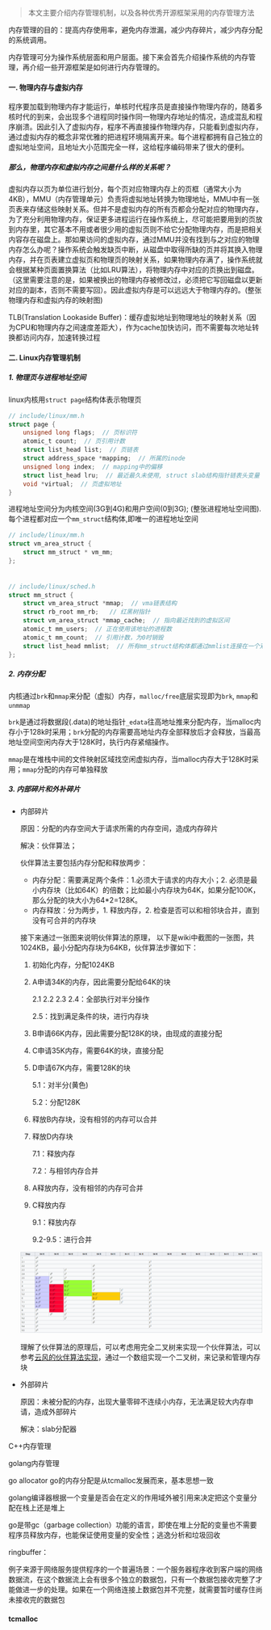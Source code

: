 > 本文主要介绍内存管理机制，以及各种优秀开源框架采用的内存管理方法

内存管理的目的：提高内存使用率，避免内存泄漏，减少内存碎片，减少内存分配的系统调用。

内存管理可分为操作系统层面和用户层面。接下来会首先介绍操作系统的内存管理，再介绍一些开源框架是如何进行内存管理的。



#### 一. 物理内存与虚拟内存

程序要加载到物理内存才能运行，单核时代程序员是直接操作物理内存的，随着多核时代的到来，会出现多个进程同时操作同一物理内存地址的情况，造成混乱和程序崩溃。因此引入了虚拟内存，程序不再直接操作物理内存，只能看到虚拟内存，通过虚拟内存的概念非常优雅的把进程环境隔离开来。每个进程都拥有自己独立的虚拟地址空间，且地址大小范围完全一样，这给程序编码带来了很大的便利。

##### 那么，物理内存和虚拟内存之间是什么样的关系呢？

虚拟内存以页为单位进行划分，每个页对应物理内存上的页框（通常大小为4KB），MMU（内存管理单元）负责将虚拟地址转换为物理地址，MMU中有一张页表来存储这些映射关系。但并不是虚拟内存的所有页都会分配对应的物理内存，为了充分利用物理内存，保证更多进程运行在操作系统上，尽可能把要用到的页放到内存里，其它基本不用或者很少用的虚拟页则不给它分配物理内存，而是把相关内容存在磁盘上。那如果访问的虚拟内存，通过MMU并没有找到与之对应的物理内存怎么办呢？操作系统会触发缺页中断，从磁盘中取得所缺的页并将其换入物理内存，并在页表建立虚拟页和物理页的映射关系，如果物理内存满了，操作系统就会根据某种页面置换算法（比如LRU算法），将物理内存中对应的页换出到磁盘。（这里需要注意的是，如果被换出的物理内存被修改过，必须把它写回磁盘以更新对应的副本，否则不需要写回）。因此虚拟内存是可以远远大于物理内存的。(整张物理内存和虚拟内存的映射图)

TLB(Translation Lookaside Buffer)：缓存虚拟地址到物理地址的映射关系（因为CPU和物理内存之间速度差距大），作为cache加快访问，而不需要每次地址转换都访问内存，加速转换过程



#### 二. Linux内存管理机制

##### 1. 物理页与进程地址空间

linux内核用`struct page`结构体表示物理页

```c
// include/linux/mm.h
struct page {
    unsigned long flags;  // 页标识符
    atomic_t count;  // 页引用计数
    struct list_head list;  // 页链表
    struct address_space *mapping;  // 所属的inode
    unsigned long index;  // mapping中的偏移
    struct list_head lru;  // 最近最久未使用, struct slab结构指针链表头变量
    void *virtual;  // 页虚拟地址
}
```

进程地址空间分为内核空间(3G到4G)和用户空间(0到3G); (整张进程地址空间图). 每个进程都对应一个`mm_struct`结构体,即唯一的进程地址空间

```c
// include/linux/mm.h
struct vm_area_struct {
    struct mm_struct * vm_mm;
};


// include/linux/sched.h
struct mm_struct {
    struct vm_area_struct *mmap;  // vma链表结构
    struct rb_root mm_rb;   // 红黑树指针
    struct vm_area_struct *mmap_cache;  // 指向最近找到的虚拟区间
    atomic_t mm_users;  // 正在使用该地址的进程数
    atomic_t mm_count;  // 引用计数，为0时销毁
    struct list_head mmlist;  // 所有mm_struct结构体都通过mmlist连接在一个双向链表中
};
```



##### 2. 内存分配

内核通过`brk`和`mmap`来分配（虚拟）内存，`malloc/free`底层实现即为`brk`, `mmap`和`unmmap`

`brk`是通过将数据段(.data)的地址指针`_edata`往高地址推来分配内存，当malloc内存小于128k时采用；`brk`分配的内存需要高地址内存全部释放后才会释放，当最高地址空间空闲内存大于128K时，执行内存紧缩操作。

`mmap`是在堆栈中间的文件映射区域找空闲虚拟内存，当malloc内存大于128K时采用；`mmap`分配的内存可单独释放



##### 3. 内部碎片和外补碎片

- 内部碎片

  原因：分配的内存空间大于请求所需的内存空间，造成内存碎片

  解决：伙伴算法；

  伙伴算法主要包括内存分配和释放两步：

  - 内存分配：需要满足两个条件：1.必须大于请求的内存大小；2. 必须是最小内存块（比如64K）的倍数；比如最小内存块为64K，如果分配100K，那么分配的块大小为64*2=128K。
  - 内存释放：分为两步，1. 释放内存，2. 检查是否可以和相邻块合并，直到没有可合并的内存块

  

  接下来通过一张图来说明伙伴算法的原理， 以下是wiki中截图的一张图，共1024KB，最小分配内存块为64KB，伙伴算法步骤如下：

  1. 初始化内存，分配1024KB

  2. A申请34K的内存，因此需要分配给64K的块

     2.1 2.2 2.3 2.4：全部执行对半分操作

     2.5：找到满足条件的块，进行内存块

  3. B申请66K内存，因此需要分配128K的块，由现成的直接分配

  4. C申请35K内存，需要64K的块，直接分配

  5. D申请67K内存，需要128K的块

     5.1：对半分(黄色)

     5.2：分配128K

  6. 释放B内存块，没有相邻的内存可以合并

  7. 释放D内存块

     7.1：释放内存

     7.2：与相邻内存合并

  8. A释放内存，没有相邻的内存可合并

  9. C释放内存

     9.1：释放内存

     9.2-9.5：进行合并

  ![buddy_m](..\pic\buddy_m.png)

  理解了伙伴算法的原理后，可以考虑用完全二叉树来实现一个伙伴算法，可以参考[云风的伙伴算法实现](https://github.com/cloudwu/buddy.git)，通过一个数组实现一个二叉树，来记录和管理内存块

  

- 外部碎片

  原因：未被分配的内存，出现大量零碎不连续小内存，无法满足较大内存申请，造成外部碎片

  解决：slab分配器



















C++内存管理

golang内存管理

go allocator go的内存分配是从tcmalloc发展而来，基本思想一致

golang编译器根据一个变量是否会在定义的作用域外被引用来决定把这个变量分配在栈上还是堆上

go是带gc（garbage collection）功能的语言，即使在堆上分配的变量也不需要程序员释放内存，也能保证使用变量的安全性；逃逸分析和垃圾回收

ringbuffer：

例子来源于网络服务提供程序的一个普遍场景：一个服务器程序收到客户端的网络数据流，在这个数据流上会有很多个独立的数据包，只有一个数据包接收完整了才能做进一步的处理。如果在一个网络连接上数据包并不完整，就需要暂时缓存住尚未接收完的数据包

#### tcmalloc